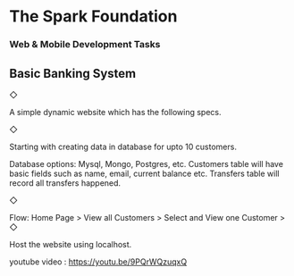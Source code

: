 <h1>The Spark Foundation</h1>
<h3>Web & Mobile Development Tasks</h3>
<h2>Basic Banking System</h2>


◇<p> A simple dynamic website which has the following specs.</p>
◇<p> Starting with creating data in database for upto 10 customers.</p>
<p>Database options: Mysql, Mongo, Postgres, etc. Customers table will
have basic fields such as name, email, current balance etc. Transfers
table will record all transfers happened.</p>
◇ <p>Flow: Home Page > View all Customers > Select and View one Customer >
◇ <p>Host the website using localhost.</p>


youtube video : https://youtu.be/9PQrWQzuqxQ
